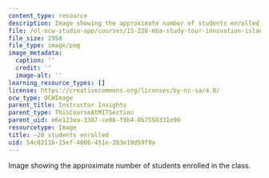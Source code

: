 ```yaml
---
content_type: resource
description: Image showing the approximate number of students enrolled in the class.
file: /ol-ocw-studio-app/courses/15-228-mba-study-tour-innovation-islands-how-new-zealand-became-a-global-player-in-the-race-to-innovate-spring-2016/54c0211b15ef4006451e283e10d59f9a_20-approx.png
file_size: 2950
file_type: image/png
image_metadata:
  caption: ''
  credit: ''
  image-alt: ''
learning_resource_types: []
license: https://creativecommons.org/licenses/by-nc-sa/4.0/
ocw_type: OCWImage
parent_title: Instructor Insights
parent_type: ThisCourseAtMITSection
parent_uid: e6e123ea-3387-ce86-f9b4-0b7558331e90
resourcetype: Image
title: ~20 students enrolled
uid: 54c0211b-15ef-4006-451e-283e10d59f9a
---
```

Image showing the approximate number of students enrolled in the class.